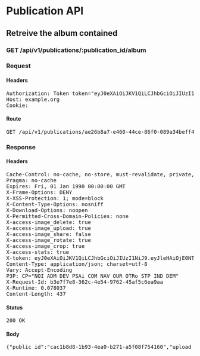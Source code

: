 # Publication API

## Retreive the album contained

### GET /api/v1/publications/:publication_id/album
### Request

#### Headers

<pre>Authorization: Token token=&quot;eyJ0eXAiOiJKV1QiLCJhbGciOiJIUzI1NiJ9.eyJleHAiOjE0NTI2MjE5MTQsImFiaWxpdGllcyI6e30sInVzZXJfaWQiOiIxZjQzMzgzMC0xN2Q5LTQyOTMtOGZlZi00MGMzYzNlMmU3MWYifQ.AgjbWhpBriwFqlF8wKWzYUKvT6No45V3Xsfcnw_JWdI&quot;
Host: example.org
Cookie: </pre>

#### Route

<pre>GET /api/v1/publications/ae26b8a7-e460-44ce-86f0-089a34beff45/album</pre>

### Response

#### Headers

<pre>Cache-Control: no-cache, no-store, must-revalidate, private, max-age=0
Pragma: no-cache
Expires: Fri, 01 Jan 1990 00:00:00 GMT
X-Frame-Options: DENY
X-XSS-Protection: 1; mode=block
X-Content-Type-Options: nosniff
X-Download-Options: noopen
X-Permitted-Cross-Domain-Policies: none
X-access-image_delete: true
X-access-image_upload: true
X-access-image_share: false
X-access-image_rotate: true
X-access-image_crop: true
X-access-stats: true
X-token: eyJ0eXAiOiJKV1QiLCJhbGciOiJIUzI1NiJ9.eyJleHAiOjE0NTI2MjE5MTQsImFiaWxpdGllcyI6e30sInVzZXJfaWQiOiIxZjQzMzgzMC0xN2Q5LTQyOTMtOGZlZi00MGMzYzNlMmU3MWYifQ.AgjbWhpBriwFqlF8wKWzYUKvT6No45V3Xsfcnw_JWdI
Content-Type: application/json; charset=utf-8
Vary: Accept-Encoding
P3P: CP=&quot;NOI ADM DEV PSAi COM NAV OUR OTRo STP IND DEM&quot;
X-Request-Id: b3e7f7e8-362c-4e54-9762-45af5c6ea9aa
X-Runtime: 0.078037
Content-Length: 437</pre>

#### Status

<pre>200 OK</pre>

#### Body

<pre>{"public_id":"cac1b8d8-1b93-4ea0-b271-a5f08f754160","upload_form":{"url":"https://api.cloudinary.com/v1_1/hwja6b0dx/auto/upload","params":{"timestamp":1452607514,"transformation":"a_exif","callback":"https://localhost/cloudinary_cors.html","type":"private","tags":"cac1b8d8-1b93-4ea0-b271-a5f08f754160","signature":"e9ed25810046b59986bf79b5cb3a9ed72d35d17c","api_key":"744524991939777"}},"images_count":0,"views_count":0,"thumbnails":[]}</pre>
